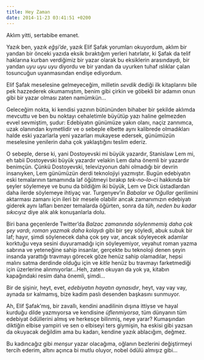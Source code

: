 ```yaml
---
title: Hey Zaman
date: 2014-11-23 03:41:51 +0200
---
```


Aklım yitti, sertabibe emanet.

Yazık ben, yazık *eğşi’de*, yazık Elif Şafak yorumları okuyordum, aklım
bir yandan bir önceki yazıda eksik bıraktığım yerleri hatırlatır, ki
Şafak da telif haklarına kurban verdiğimiz bir yazar olarak bu
eksiklerin arasındaydı, bir yandan *uyu uyu uyu* diyordu ve bir yandan
da uyurken tuhaf ıslıklar çalan tosuncuğun uyanmasından endişe
ediyordum.

Elif Şafak meselesine gelmeyeceğim, milletin *sevdik* dediği ilk
kitaplarını bile pek hazzederek okumamıştım, benim gibi çirkin ve
göbekli bir adamın onun gibi bir yazar olması zaten namümkün…

Geleceğim nokta, ki kendisi yazının bütününden bihaber bir şekilde
aklımda mevcuttu ve ben bu noktayı cehaletimle büyütüp yazı haline
gelmezden evvel sevmiştim, şudur: Edebiyatın günümüze yakın olanı, naçiz
zannımca, uzak olanından kıymetlidir ve o sebeple elbette aynı kalibrede
olmadıkları halde eski yazarlarla yeni yazarları mukayese edersek,
günümüzün meselesine yenilerin daha çok yaklaştığını teslim ederiz.

O sebeple, derse ki, yani Dostoyevski mi büyük yazardır, Stanislaw Lem
mi, eh tabii Dostoyevski büyük yazardır velakin Lem daha önemli bir
yazardır benimçün. Çünkü Dostoyevski, televizyonun dahi olmadığı bir
devrin insanıyken, Lem günümüzün derdi teknolojiyi yazmıştır. Bugün
edebiyatın eski temalarının tamamında laf öğütmeyi bırakıp
*tek-no–lo–ci* hakkında bir şeyler söylemeye ve bunu da bildiğim iki
büyük, Lem ve Dick üstadlardan daha ilerde söylemeye ihtiyaç var.
Turgenyev’in *Babalar ve Oğullar* gerilimini aktarması zamanı için ileri
bir mesele olabilir ancak zamanımızın edebiyatı giderek aynı lafları
benzer temalarda öğürten, sonra da *tüh, neden bu kadar sıkıcıyız* diye
alık alık konuşanlarla dolu.

Biri bana geçenlerde Twitter’da *Balzac zamanında söylenmemiş daha çok
şey vardı, roman yazmak daha kolaydı* gibi bir şey söyledi, abuk subuk
bir laf; hayır, şimdi söylenecek daha çok şey var, ancak söyleyecek
adamlar korktuğu veya sesini duyuramadığı için söyleyemiyor, veyahut
roman yazma sabrına ve yeteneğine sahip insanlar, gerçekte bu teknoloji
denen şeyin insanda yarattığı travmayı görecek göze henüz sahip
olamadılar, hepsi malını satma derdinde olduğu için ve *kitle* henüz bu
travmayı farketmediği için üzerlerine alınmıyorlar…Heh, zaten okuyan da
yok ya, kitabın kapağındaki resim daha önemli, şimdi…

Bir de şişinir, heyt, evet, *edebiyatın hayatın aynasıdır*, heyt, vay
vay vay, aynada sır kalmamış, bize kadim paslı desenden başkasını
sunmuyor.

Ah, Elif Şafak’mış, bir zavallı, kendini anadilinin dışına ittiyse ve
hayal kurduğu dilde yazmıyorsa ve kendisine *üflenmiyorsa*, tüm dünyanın
tüm edebiyat ödüllerini almış ve herkesçe bilinmiş, neye yarar?
Kumaşından diktiğin elbise yampiri ve sen o elbiseyi ters giymişin, ha
eskisi gibi yazsan da okuyacak değildim ama bu kadarı, kendine yazık
ablacığım, değmez.

Bu kadıncağız gibi *menşur* yazar olacağıma, oğlanın bezlerini
değiştirmeyi tercih ederim, altını açınca bi mutlu oluyor, nobel ödülü
almışız gibi…
